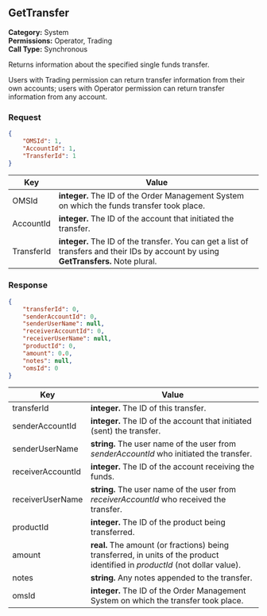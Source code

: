 ## GetTransfer

**Category:** System<br />**Permissions:** Operator, Trading<br />**Call Type:** Synchronous

Returns information about the specified single funds transfer.

Users with Trading permission can return transfer information from their own accounts; users with Operator permission can return transfer information from any account.

### Request

```json
{
    "OMSId": 1,
    "AccountId": 1,
    "TransferId": 1
}
```

| Key        | Value                                                        |
| ---------- | ------------------------------------------------------------ |
| OMSId      | **integer.** The ID of the Order Management System on which the funds transfer took place. |
| AccountId  | **integer.** The ID of the account that initiated the transfer. |
| TransferId | **integer.** The ID of the transfer. You can get a list of transfers and their IDs by account by using **GetTransfers.** Note plural. |

### Response

```json
{
    "transferId": 0,
    "senderAccountId": 0,
    "senderUserName": null,
    "receiverAccountId": 0,
    "receiverUserName": null,
    "productId": 0,
    "amount": 0.0,
    "notes": null,
    "omsId": 0
}
```

| Key               | Value                                                        |
| ----------------- | ------------------------------------------------------------ |
| transferId        | **integer.** The ID of this transfer.                        |
| senderAccountId   | **integer.** The ID of the account that initiated (sent) the transfer. |
| senderUserName    | **string.** The user name of the user from *senderAccountId* who initiated the transfer. |
| receiverAccountId | **integer.** The ID of the account receiving the funds.      |
| receiverUserName  | **string.** The user name of the user from *receiverAccountId* who received the transfer. |
| productId         | **integer.** The ID of the product being transferred.        |
| amount            | **real.** The amount (or fractions) being transferred, in units of the product identified in *productId* (not dollar value). |
| notes             | **string.** Any notes appended to the transfer.              |
| omsId             | **integer.** The ID of the Order Management System on which the transfer took place. |


